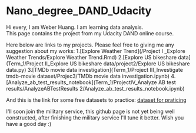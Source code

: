 # Nano_degree_DAND_Udacity

Hi every, I am Weber Huang.  I am learning data analysis.  
This page contains the project from my Udacity DAND online course. 

Here below are links to my projects. Please feel free to giving me any suggestion about my works:
1.[Explore Weather Trend](/Project I _Explore Weather Trends/Explore Weather Trend.Rmd)
2.[Explore US bikeshare data](Term_1/Project II_Explore US bikeshare data/project2/Explore US bikeshare data.py)
3.[TMDb movie data investigation](Term_1/Project III_Investigate tmdb-movie dataset/Projec3/TMDb movie data investigation.ipynb)
4.[Analyze_ab_test_results_notebook](Term_1/ProjectIV_Analyze AB test results/AnalyzeABTestResults 2/Analyze_ab_test_results_notebook.ipynb)

And this is the link for some free datasets to practice:
[dataset for praticing](https://docs.google.com/document/d/e/2PACX-1vTlVmknRRnfy_4eTrjw5hYGaiQim5ctr9naaRd4V9du2B5bxpd8FEH3KtDgp8qVekw7Cj1GLk1IXdZi/pub?embedded=True)

I'll soon join the military service, this github page is not yet being well constructed, after finishing the military service I'll tune it better. Wish you have a good day :)
